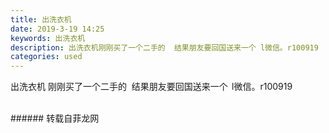 ```yaml
---
title: 出洗衣机
date: 2019-3-19 14:25
keywords: 出洗衣机
description: 出洗衣机刚刚买了一个二手的  结果朋友要回国送来一个 l微信。r100919
categories: used
---
```

<td class="t_f" id="postmessage_3257460">

出洗衣机 刚刚买了一个二手的  结果朋友要回国送来一个  l微信。r100919<br/>
<img alt="" border="0" class="zoom" data-cf-modified-e090fda06247e8911f552632-="" file="http://www.flw.ph/data/appbyme/upload/image/201903/19/fS4FoHiF6hLC.jpg" id="aimg_X3Yyn" lazyloadthumb="1" onclick="" onmouseover="" src="http://www.flw.ph/data/appbyme/upload/image/201903/19/fS4FoHiF6hLC.jpg"/><br/>
<br/>
</td>
###### 转载自菲龙网